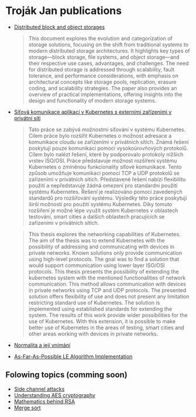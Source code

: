 # Troják Jan publications

- [Distributed block and object storages](https://pub.zezav.cz/distributed_block_and_object_storages.pdf)
    > This document explores the evolution and categorization of storage solutions, focusing on the shift from traditional systems to modern distributed storage architectures. It highlights key types of storage—block storage, file systems, and object storage—and their respective use cases, advantages, and challenges. The need for distributed storage is addressed through scalability, fault tolerance, and performance considerations, with emphasis on architectural concepts like storage pools, replication, erasure coding, and scalability strategies. The paper also provides an overview of practical implementations, offering insights into the design and functionality of modern storage systems.
- [Síťová komunikace aplikací v Kubernetes s externími zařízeními v privátní síti]()
    > Tato práce se zabývá možnostmi síťování v systému Kubernetes. Cílem práce bylo rozšířit Kubernetes o možnost adresace a komunikace cloudu se zařízeními v privátních sítích. Známá řešení poskytují pouze komunikaci pomocí vysokoúrovňových protokolů. Cílem bylo nalézt řešení, které by podporovalo protokoly nižších vrstev ISO/OSI. Práce představuje možnost rozšíření systému Kubernetes o zmíněnou funkcionality síťové komunikace. Tento způsob umožňuje komunikaci pomocí TCP a UDP protokolů se zařízeními v privátních sítích. Představené řešení nabízí flexibilitu použití a nepředstavuje žádná omezení pro standardní použití systému Kubernetes. Řešení je realizováno pomocí zavedených standardů pro rozšiřování systému. Výsledky této práce poskytují širší možnosti pro použití systému Kubernetes. Díky tomuto rozšíření je možné lépe využít systém Kubernetes v oblastech testování, smart cities a dalších oblastech pracujících se zařízeními v privátních sítích.

    > This thesis explores the networking capabilities of Kubernetes. The aim of the thesis was to extend Kubernetes with the possibility of addressing and communicating with devices in private networks. Known solutions only provide communication using high-level protocols. The goal was to find a solution that would support communication using lower layer ISO/OSI protocols. This thesis presents the possibility of extending the kubernetes system with the mentioned functionalities of network communication. This method allows communication with devices in private networks using TCP and UDP protocols. The presented solution offers flexibility of use and does not present any limitation restricting standard use of Kubernetes. The solution is implemented using established standards for extending the system. The results of this work provide wider possibilities for the use of Kubernetes. With this extension, it is possible to make better use of Kubernetes in the areas of testing, smart cities and other areas working with devices in private networks.
- [Normalita a její vnímání](https://pub.zezav.cz/normality.pdf)
- [As-Far-As-Possible LE Algorithm Implementation](https://pub.zezav.cz/leader_election-as_far_as_possible.pdf)

## Folowing topics (comming soon)
- [Side channel attacks]()
- [Understanding AES cryptography]()
- [Mathematics behind RSA]()
- [Merge sort]()
